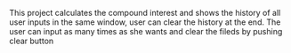 This project calculates the compound interest and shows the history of all user inputs in the same window, user can clear the history at the end.
The user can input as many times as she wants and clear the fileds by pushing clear button
